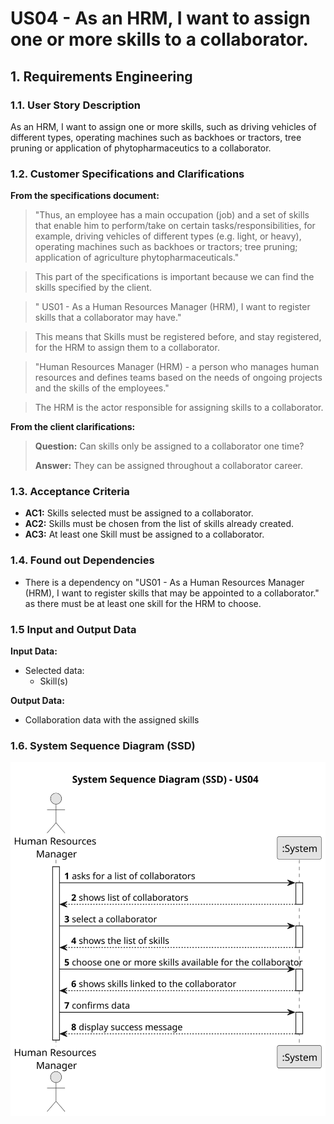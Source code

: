 # US04 - As an HRM, I want to assign one or more skills to a collaborator.



## 1. Requirements Engineering

### 1.1. User Story Description

As an HRM, I want to assign one or more skills, such as driving vehicles of different types, operating machines such as backhoes or tractors, tree pruning or application of phytopharmaceutics to a collaborator.
### 1.2. Customer Specifications and Clarifications 

**From the specifications document:**

> "Thus, an employee has a main occupation (job) and
a set of skills that enable him to perform/take on certain tasks/responsibilities, for example, driving vehicles of different types (e.g. light, or heavy), operating machines such
as backhoes or tractors; tree pruning; application of agriculture phytopharmaceuticals."

> This part of the specifications is important because
we can find the skills specified by the client.

>  " US01 - As a Human Resources Manager (HRM), I want to register skills that a
collaborator may have." 

> This means that Skills must be registered before, and stay registered, for the HRM to assign them to a collaborator.

> "Human Resources Manager (HRM) - a person who manages human resources
and defines teams based on the needs of ongoing projects and the skills of the
employees."

> The HRM is the actor responsible for assigning skills to a collaborator.  
	

**From the client clarifications:**

> **Question:** Can skills only be assigned to a collaborator one time?
>
> **Answer:** They can be assigned throughout a collaborator career.

### 1.3. Acceptance Criteria

* **AC1:** Skills selected must be assigned to a collaborator.
* **AC2:** Skills must be chosen from the list of skills already created.
* **AC3:** At least one Skill must be assigned to a collaborator.
### 1.4. Found out Dependencies

* There is a dependency on "US01 - As a Human Resources Manager (HRM), I want to register skills that may be appointed to a collaborator." as there must be at least one skill for the HRM to choose.

### 1.5 Input and Output Data

**Input Data:**
* Selected data:
    * Skill(s)
  
**Output Data:**
* Collaboration data with the assigned skills



### 1.6. System Sequence Diagram (SSD)


![System Sequence Diagram - Alternative One](svg/us04-system-sequence-diagram.svg)